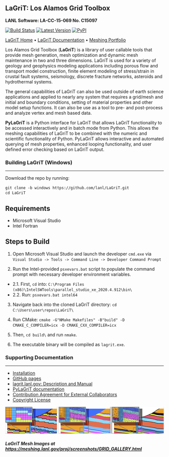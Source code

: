 ## LaGriT: Los Alamos Grid Toolbox ##

**LANL Software: LA-CC-15-069  No. C15097**


[![Build Status](https://travis-ci.org/lanl/LaGriT.svg?branch=master)](https://travis-ci.org/lanl/LaGriT) [![Latest Version](https://img.shields.io/github/release/lanl/lagrit.svg?style=flat-square)](https://github.com/lanl/lagrit/releases) [![PyPI](https://img.shields.io/pypi/l/Django.svg)](https://github.com/lanl/LaGriT/blob/doc-test/LICENSE)

[LaGriT Home](https://lagrit.lanl.gov) • [LaGriT Documentation](http://lanl.github.io/LaGriT) • [Meshing Portfolio](https://meshing.lanl.gov/)

Los Alamos Grid Toolbox (**LaGriT**) is a library of user callable tools that provide mesh generation, mesh optimization and dynamic mesh maintenance in two and three dimensions. LaGriT is used for a variety of geology and geophysics modeling applications including porous flow and transport model construction, finite element modeling of stress/strain in crustal fault systems, seismology, discrete fracture networks, asteroids and hydrothermal systems.

The general capabilities of LaGriT can also be used outside of earth science applications and applied to nearly any system that requires a grid/mesh and initial and boundary conditions, setting of material properties and other model setup functions. It can also be use as a tool to pre- and post-process and analyze vertex and mesh based data.

**PyLaGriT** is a Python interface for LaGriT that allows LaGriT functionality to be accessed interactively and in batch mode from Python.
This allows the meshing capabilities of LaGriT to be combined with the numeric and scientific functionality of Python.
PyLaGriT allows interactive and automated querying of mesh properties, enhanced looping functionality, and user defined error checking based on LaGriT output.


### Building LaGriT (Windows) ###
---

Download the repo by running:

    git clone -b windows https://github.com/lanl/LaGriT.git
    cd LaGriT

## Requirements

* Microsoft Visual Studio
* Intel Fortran

## Steps to Build

1. Open Microsoft Visual Studio and launch the developer `cmd.exe` via `Visual Studio -> Tools -> Command Line -> Developer Command Prompt`

2. Run the Intel-provided `psxevars.bat` script to populate the command prompt with necessary developer environment variables. 

  * 2.1. First, `cd` into: `C:\Program Files (x86)\IntelSWTools\parallel_studio_xe_2020.4.912\bin\`
  * 2.2. Run: `psxevars.bat intel64`

3. Navigate back into the cloned LaGriT directory: `cd C:\Users\user\repos\LaGriT\`

4. Run CMake: `cmake -G"NMake Makefiles" -B"build" -D CMAKE_C_COMPILER=icx -D CMAKE_CXX_COMPILER=icx`

5. Then, `cd build\` and run `nmake`.

6. The executable binary will be compiled as `lagrit.exe`.

### Supporting Documentation ###
---
* [Installation](documentation/INSTALL.md)
* [GitHub pages](https://lanl.github.io/LaGriT/)
* [lagrit.lanl.gov: Description and Manual](http://lagrit.lanl.gov)
* [PyLaGriT documentation](https://lanl.github.io/LaGriT/pylagrit/original/index.html)
* [Contribution Agreement for External Collaborators](CONTRIBUTING.md)
* [Copyright License](LICENSE.md)

![Refine Samples](screenshots/refine_samples_TN1000.png)

##### LaGriT Mesh Images at https://meshing.lanl.gov/proj/screenshots/GRID_GALLERY.html